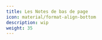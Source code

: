 ```yaml
---
title: Les Notes de bas de page
icon: material/format-align-bottom
description: wip
weight: 35
---
```


